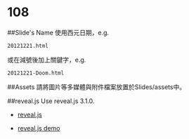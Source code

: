 # 108

##Slide's Name
使用西元日期，e.g.
```
20121221.html
```
或在減號後加上關鍵字，e.g.
```
20121221-Doom.html
```

##Assets
請將圖片等多媒體與附件檔案放置於Slides/assets中。

##reveal.js
Use reveal.js 3.1.0.

* [reveal.js](https://github.com/hakimel/reveal.js)

* [reveal.js demo](http://lab.hakim.se/reveal-js/#/)

